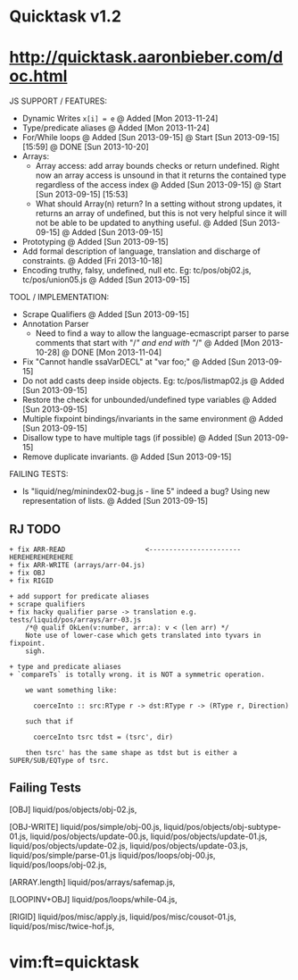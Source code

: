 # Quicktask v1.2
# http://quicktask.aaronbieber.com/doc.html

JS SUPPORT / FEATURES:
  - Dynamic Writes `x[i] = e`
    @ Added [Mon 2013-11-24]
  - Type/predicate aliases
    @ Added [Mon 2013-11-24]
  - For/While loops
    @ Added [Sun 2013-09-15]
    @ Start [Sun 2013-09-15] [15:59]
    @ DONE [Sun 2013-10-20]
  - Arrays:
    - Array access: add array bounds checks or return undefined. Right now an
      array access is unsound in that it returns the contained type regardless
      of the access index
      @ Added [Sun 2013-09-15]
      @ Start [Sun 2013-09-15] [15:53]
    - What should Array(n) return?  In a setting without strong updates, it 
      returns an array of undefined, but this is not very helpful since it will 
      not be able to be updated to anything useful.
      @ Added [Sun 2013-09-15]
    @ Added [Sun 2013-09-15]
  - Prototyping
    @ Added [Sun 2013-09-15]
  - Add formal description of language, translation and discharge of 
    constraints.
    @ Added [Fri 2013-10-18]
  - Encoding truthy, falsy, undefined, null etc.
    Eg: tc/pos/obj02.js, tc/pos/union05.js
    @ Added [Sun 2013-09-15]


TOOL / IMPLEMENTATION:
  - Scrape Qualifiers
    @ Added [Sun 2013-09-15]
  - Annotation Parser
    - Need to find a way to allow the language-ecmascript parser to parse 
      comments that start with "/*" and end with "*/"
    @ Added [Mon 2013-10-28]
    @ DONE [Mon 2013-11-04]
  - Fix "Cannot handle ssaVarDECL" at "var foo;"
    @ Added [Sun 2013-09-15]
  - Do not add casts deep inside objects.
    Eg: tc/pos/listmap02.js 
    @ Added [Sun 2013-09-15]
  - Restore the check for unbounded/undefined type variables
    @ Added [Sun 2013-09-15]
  - Multiple fixpoint bindings/invariants in the same environment
    @ Added [Sun 2013-09-15]
  - Disallow type to have multiple tags (if possible)
    @ Added [Sun 2013-09-15]
  - Remove duplicate invariants.
    @ Added [Sun 2013-09-15]


FAILING TESTS:
  - Is "liquid/neg/minindex02-bug.js - line 5" indeed a bug?
    Using new representation of lists.
    @ Added [Sun 2013-09-15]

RJ TODO
-------
    + fix ARR-READ                    <----------------------- HEREHEREHEREHERE 
    + fix ARR-WRITE (arrays/arr-04.js)
    + fix OBJ
    + fix RIGID
    
    + add support for predicate aliases
    + scrape qualifiers
    + fix hacky qualifier parse -> translation e.g. tests/liquid/pos/arrays/arr-03.js
        /*@ qualif OkLen(v:number, arr:a): v < (len arr) */
        Note use of lower-case which gets translated into tyvars in fixpoint.
        sigh.

    + type and predicate aliases
    + `compareTs` is totally wrong. it is NOT a symmetric operation.
        
        we want something like:

          coerceInto :: src:RType r -> dst:RType r -> (RType r, Direction)
          
        such that if

          coerceInto tsrc tdst = (tsrc', dir)

        then tsrc' has the same shape as tdst but is either a SUPER/SUB/EQType of tsrc.

  
Failing Tests 
-------------

  [OBJ]
  liquid/pos/objects/obj-02.js,

  [OBJ-WRITE]
  liquid/pos/simple/obj-00.js,
  liquid/pos/objects/obj-subtype-01.js,
  liquid/pos/objects/update-00.js,
  liquid/pos/objects/update-01.js,
  liquid/pos/objects/update-02.js,
  liquid/pos/objects/update-03.js,
  liquid/pos/simple/parse-01.js
  liquid/pos/loops/obj-00.js,
  liquid/pos/loops/obj-02.js,
  
  [ARRAY.length]
  liquid/pos/arrays/safemap.js,

  [LOOPINV+OBJ]
  liquid/pos/loops/while-04.js,
  
  [RIGID]
  liquid/pos/misc/apply.js,
  liquid/pos/misc/cousot-01.js,
  liquid/pos/misc/twice-hof.js,

# vim:ft=quicktask
